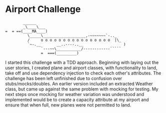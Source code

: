 Airport Challenge
=================

```
        ______
        _\____\___
=  = ==(____MA____)
          \_____\___________________,-~~~~~~~`-.._
          /     o o o o o o o o o o o o o o o o  |\_
          `~-.__       __..----..__                  )
                `---~~\___________/------------`````
                =  ===(_________)

```

I started this challenge with a TDD approach.
Beginning with laying out the user stories, I created plane and airport classes, with functionality to land, take off and use dependency injection to check each other's attributes.
The challenge has been left unfinished due to confusion over stubs/mocks/doubles.
An earlier version included an extracted Weather class, but came up against the same problem with mocking for testing.
My next steps once mocking for weather variation was understood and implemented would be to create a capacity attribute at my airport and ensure that when full, new planes were not permitted to land.
